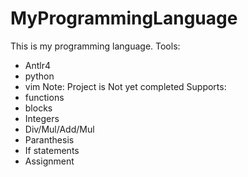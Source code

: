 # MyProgrammingLanguage
This is my programming language.
Tools:
  - Antlr4
  - python
  - vim
Note: Project is Not yet completed
Supports:
  - functions
  - blocks
  - Integers
  - Div/Mul/Add/Mul
  - Paranthesis
  - If statements
  - Assignment
